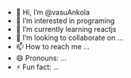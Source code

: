 - 👋 Hi, I’m @vasuAnkola
- 👀 I’m interested in programing
- 🌱 I’m currently learning reactjs
- 💞️ I’m looking to collaborate on ...
- 📫 How to reach me ...
- 😄 Pronouns: ...
- ⚡ Fun fact: ...

<!---
vasuAnkola/vasuAnkola is a ✨ special ✨ repository because its `README.md` (this file) appears on your GitHub profile.
You can click the Preview link to take a look at your changes.
--->
